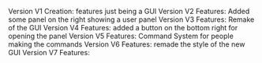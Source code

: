 Version V1 Creation: features just being a GUI
Version V2 Features: Added some panel on the right showing a user panel
Version V3 Features: Remake of the GUI
Version V4 Features: added a button on the bottom right for opening the panel
Version V5 Features: Command System for people making the commands
Version V6 Features: remade the style of the new GUI
Version V7 Features: 
